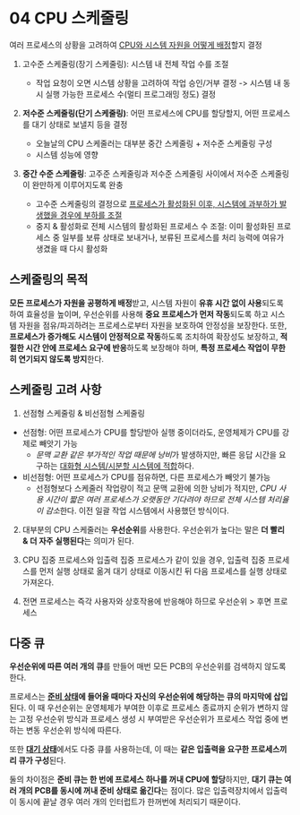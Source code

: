 # 04 CPU 스케줄링
여러 프로세스의 상황을 고려하여 <u>CPU와 시스템 자원을 어떻게 배정</u>할지 결정

1. 고수준 스케줄링(장기 스케줄링): 시스템 내 전체 작업 수를 조절
    - 작업 요청이 오면 시스템 상황을 고려하여 작업 승인/거부 결정 -> 시스템 내 동시 실행 가능한 프로세스 수(멀티 프로그래밍 정도) 결정

2. **저수준 스케줄링(단기 스케줄링)**: 어떤 프로세스에 CPU를 할당할지, 어떤 프로세스를 대기 상태로 보낼지 등을 결정
    - 오늘날의 CPU 스케줄러는 대부분 중간 스케줄링 + 저수준 스케줄링 구성
    - 시스템 성능에 영향

3. **중간 수준 스케줄링**: 고주준 스케줄링과 저수준 스케줄링 사이에서 저수준 스케줄링이 완만하게 이루어지도록 완충
    - 고수준 스케줄링의 결정으로 <u>프로세스가 활성화된 이후, 시스템에 과부하가 발생했을 경우에 부하를 조절</u>
    - 중지 & 활성화로 전체 시스템의 활성화된 프로세스 수 조절: 이미 활성화된 프로세스 중 일부를 보류 상태로 보내거나, 보류된 프로세스를 처리 능력에 여유가 생겼을 때 다시 활성화

## 스케줄링의 목적
**모든 프로세스가 자원을 공평하게 배정**받고, 시스템 자원이 **유휴 시간 없이 사용**되도록 하여 효율성을 높이며, 우선순위를 사용해 **중요 프로세스가 먼저 작동**되도록 하고 시스템 자원을 점유/파괴하려는 프로세스로부터 자원을 보호하여 안정성을 보장한다. 또한, **프로세스가 증가해도 시스템이 안정적으로 작동**하도록 조치하여 확장성도 보장하고, **적절한 시간 안에 프로세스 요구에 반응**하도록 보장해야 하며, **특정 프로세스 작업이 무한히 연기되지 않도록 방지**한다.

## 스케줄링 고려 사항
1. 선점형 스케줄링 & 비선점형 스케줄링
- 선점형: 어떤 프로세스가 CPU를 할당받아 실행 중이더라도, 운영체제가 CPU를 강제로 빼앗기 가능
    - *문맥 교환 같은 부가적인 작업 때문에 낭비*가 발생하지만, 빠른 응답 시간을 요구하는 <u>대화형 시스템/시분할 시스템에 적합</u>하다.
- 비선점형: 어떤 프로세스가 CPU를 점유하면, 다른 프로세스가 빼앗기 불가능
    - 선점형보다 스케줄러 작업량이 적고 문맥 교환에 의한 낭비가 적지만, *CPU 사용 시간이 짧은 여러 프로세스가 오랫동안 기다려야 하므로 전체 시스템 처리율이 감소*한다. 이전 일괄 작업 시스템에서 사용했던 방식이다.

2. 대부분의 CPU 스케줄러는 **우선순위**를 사용한다. 우선순위가 높다는 말은 **더 빨리 & 더 자주 실행된다**는 의미가 된다.

3. CPU 집중 프로세스와 입출력 집중 프로세스가 같이 있을 경우, 입출력 집중 프로세스를 먼저 실행 상태로 옮겨 대기 상태로 이동시킨 뒤 다음 프로세스를 실행 상태로 가져온다.

4. 전면 프로세스는 즉각 사용자와 상호작용에 반응해야 하므로 우선순위 > 후면 프로세스

## 다중 큐
**우선순위에 따른 여러 개의 큐**를 만들어 매번 모든 PCB의 우선순위를 검색하지 않도록 한다.

프로세스는 **<u>준비 상태</u>에 들어올 때마다 자신의 우선순위에 해당하는 큐의 마지막에 삽입**된다. 이 때 우선순위는 운영체제가 부여한 이후로 프로세스 종료까지 순위가 변하지 않는 고정 우선순위 방식과 프로세스 생성 시 부여받은 우선순위가 프로세스 작업 중에 변하는 변동 우선순위 방식에 따른다.

또한 <u>**대기 상태**</u>에서도 다중 큐를 사용하는데, 이 때는 **같은 입출력을 요구한 프로세스끼리 큐가 구성**된다.

둘의 차이점은 **준비 큐는 한 번에 프로세스 하나를 꺼내 CPU에 할당**하지만, **대기 큐는 여러 개의 PCB를 동시에 꺼내 준비 상태로 옮긴다**는 점이다. 많은 입출력장치에서 입출력이 동시에 끝날 경우 여러 개의 인터럽트가 한꺼번에 처리되기 때문이다.


